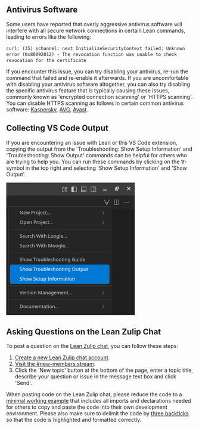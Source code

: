 ## Antivirus Software
Some users have reported that overly aggressive antivirus software will interfere with all secure network connections in certain Lean commands, leading to errors like the following:
```
curl: (35) schannel: next InitializeSecurityContext failed: Unknown error (0x80092012) - The revocation function was unable to check revocation for the certificate
```
If you encounter this issue, you can try disabling your antivirus, re-run the command that failed and re-enable it afterwards. If you are uncomfortable with disabling your antivirus software altogether, you can also try disabling the specific antivirus feature that is typically causing these issues, commonly known as 'encrypted connection scanning' or 'HTTPS scanning'. You can disable HTTPS scanning as follows in certain common antivirus software: [Kaspersky](https://support.kaspersky.com/KESWin/11.6.0/en-US/175124.htm), [AVG](https://support.avg.com/SupportArticleView?l=en&urlName=Use-AVG-Antivirus-HTTPS-scan&supportType=home), [Avast](https://support.avast.com/en-us/article/use-antivirus-https-scan/#pc).

## Collecting VS Code Output
If you are encountering an issue with Lean or this VS Code extension, copying the output from the 'Troubleshooting: Show Setup Information' and 'Troubleshooting: Show Output' commands can be helpful for others who are trying to help you. 
You can run these commands by clicking on the ∀-symbol in the top right and selecting 'Show Setup Information' and 'Show Output'.

  ![Troubleshooting](troubleshooting.png)

## Asking Questions on the Lean Zulip Chat

To post a question on the [Lean Zulip chat](https://leanprover.zulipchat.com/), you can follow these steps:
1. [Create a new Lean Zulip chat account](https://leanprover.zulipchat.com/register/).
2. [Visit the #new-members stream](https://leanprover.zulipchat.com/#narrow/stream/113489-new-members).
3. Click the 'New topic' button at the bottom of the page, enter a topic title, describe your question or issue in the message text box and click 'Send'.

When posting code on the Lean Zulip chat, please reduce the code to a [minimal working example](https://leanprover-community.github.io/mwe.html) that includes all imports and declarations needed for others to copy and paste the code into their own development environment. Please also make sure to delimit the code by [three backticks](https://github.com/leanprover-community/mathlib/wiki/Code-in-backticks) so that the code is highlighted and formatted correctly.
